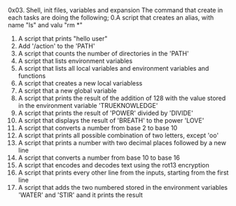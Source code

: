 0x03. Shell, init files, variables and expansion
The command that create in each tasks are doing the following;
0.A script that creates an alias, with name "ls" and valu "rm *"
1. A script that prints "hello user"
2. Add '/action' to the 'PATH'
3. A script that counts the number of directories in the 'PATH'
4. A script that lists environment variables
5. A script that lists all local variables and environment variables and functions
6. A script that creates a new local variabless
7. A script that a new global variable
8. A script that prints the result of the addition of 128 with the value stored in the environment variable 'TRUEKNOWLEDGE'
9. A script that prints the result of 'POWER' divided by 'DIVIDE' 
10. A script that displays the result of 'BREATH' to the power 'LOVE'
11. A script that converts a number from base 2 to base 10
12. A script that prints all possible combination of two letters, except 'oo'
13. A script that prints a number with two decimal places followed by a new line
14. A script that converts a number from base 10 to base 16
15. A script that encodes and decodes text  using the rot13 encryption
16. A script that prints every other line from the inputs, starting from the first line
17. A script that adds the two numbered stored in the environment variables 'WATER' and  'STIR' aand it prints the result 
